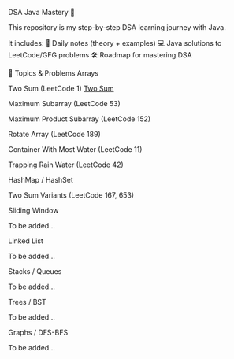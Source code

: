 DSA Java Mastery 🚀

This repository is my step-by-step DSA learning journey with Java.

It includes:
📘 Daily notes (theory + examples)
💻 Java solutions to LeetCode/GFG problems
🛠 Roadmap for mastering DSA

📂 Topics & Problems
Arrays

Two Sum (LeetCode 1) [Two Sum](https://github.com/yourusername/DSA-Java-Mastery/blob/main/problems/arrays/twoSum.md)

Maximum Subarray (LeetCode 53)

Maximum Product Subarray (LeetCode 152)

Rotate Array (LeetCode 189)

Container With Most Water (LeetCode 11)

Trapping Rain Water (LeetCode 42)

HashMap / HashSet

Two Sum Variants (LeetCode 167, 653)

Sliding Window

To be added…

Linked List

To be added…

Stacks / Queues

To be added…

Trees / BST

To be added…

Graphs / DFS-BFS

To be added…
